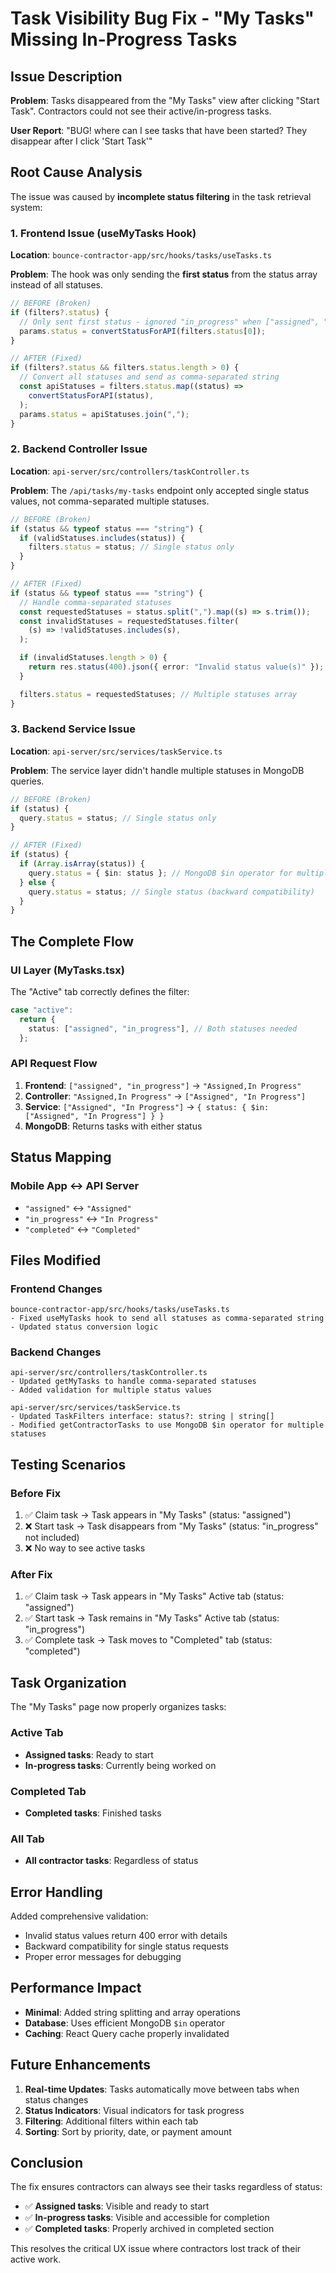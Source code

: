 # Task Visibility Bug Fix - "My Tasks" Missing In-Progress Tasks

## Issue Description

**Problem**: Tasks disappeared from the "My Tasks" view after clicking "Start Task". Contractors could not see their active/in-progress tasks.

**User Report**: "BUG! where can I see tasks that have been started? They disappear after I click 'Start Task'"

## Root Cause Analysis

The issue was caused by **incomplete status filtering** in the task retrieval system:

### 1. Frontend Issue (useMyTasks Hook)

**Location**: `bounce-contractor-app/src/hooks/tasks/useTasks.ts`

**Problem**: The hook was only sending the **first status** from the status array instead of all statuses.

```typescript
// BEFORE (Broken)
if (filters?.status) {
  // Only sent first status - ignored "in_progress" when ["assigned", "in_progress"] was passed
  params.status = convertStatusForAPI(filters.status[0]);
}

// AFTER (Fixed)
if (filters?.status && filters.status.length > 0) {
  // Convert all statuses and send as comma-separated string
  const apiStatuses = filters.status.map((status) =>
    convertStatusForAPI(status),
  );
  params.status = apiStatuses.join(",");
}
```

### 2. Backend Controller Issue

**Location**: `api-server/src/controllers/taskController.ts`

**Problem**: The `/api/tasks/my-tasks` endpoint only accepted single status values, not comma-separated multiple statuses.

```typescript
// BEFORE (Broken)
if (status && typeof status === "string") {
  if (validStatuses.includes(status)) {
    filters.status = status; // Single status only
  }
}

// AFTER (Fixed)
if (status && typeof status === "string") {
  // Handle comma-separated statuses
  const requestedStatuses = status.split(",").map((s) => s.trim());
  const invalidStatuses = requestedStatuses.filter(
    (s) => !validStatuses.includes(s),
  );

  if (invalidStatuses.length > 0) {
    return res.status(400).json({ error: "Invalid status value(s)" });
  }

  filters.status = requestedStatuses; // Multiple statuses array
}
```

### 3. Backend Service Issue

**Location**: `api-server/src/services/taskService.ts`

**Problem**: The service layer didn't handle multiple statuses in MongoDB queries.

```typescript
// BEFORE (Broken)
if (status) {
  query.status = status; // Single status only
}

// AFTER (Fixed)
if (status) {
  if (Array.isArray(status)) {
    query.status = { $in: status }; // MongoDB $in operator for multiple values
  } else {
    query.status = status; // Single status (backward compatibility)
  }
}
```

## The Complete Flow

### UI Layer (MyTasks.tsx)

The "Active" tab correctly defines the filter:

```typescript
case "active":
  return {
    status: ["assigned", "in_progress"], // Both statuses needed
  };
```

### API Request Flow

1. **Frontend**: `["assigned", "in_progress"]` → `"Assigned,In Progress"`
2. **Controller**: `"Assigned,In Progress"` → `["Assigned", "In Progress"]`
3. **Service**: `["Assigned", "In Progress"]` → `{ status: { $in: ["Assigned", "In Progress"] } }`
4. **MongoDB**: Returns tasks with either status

## Status Mapping

### Mobile App ↔ API Server

- `"assigned"` ↔ `"Assigned"`
- `"in_progress"` ↔ `"In Progress"`
- `"completed"` ↔ `"Completed"`

## Files Modified

### Frontend Changes

```
bounce-contractor-app/src/hooks/tasks/useTasks.ts
- Fixed useMyTasks hook to send all statuses as comma-separated string
- Updated status conversion logic
```

### Backend Changes

```
api-server/src/controllers/taskController.ts
- Updated getMyTasks to handle comma-separated statuses
- Added validation for multiple status values

api-server/src/services/taskService.ts
- Updated TaskFilters interface: status?: string | string[]
- Modified getContractorTasks to use MongoDB $in operator for multiple statuses
```

## Testing Scenarios

### Before Fix

1. ✅ Claim task → Task appears in "My Tasks" (status: "assigned")
2. ❌ Start task → Task disappears from "My Tasks" (status: "in_progress" not included)
3. ❌ No way to see active tasks

### After Fix

1. ✅ Claim task → Task appears in "My Tasks" Active tab (status: "assigned")
2. ✅ Start task → Task remains in "My Tasks" Active tab (status: "in_progress")
3. ✅ Complete task → Task moves to "Completed" tab (status: "completed")

## Task Organization

The "My Tasks" page now properly organizes tasks:

### Active Tab

- **Assigned tasks**: Ready to start
- **In-progress tasks**: Currently being worked on

### Completed Tab

- **Completed tasks**: Finished tasks

### All Tab

- **All contractor tasks**: Regardless of status

## Error Handling

Added comprehensive validation:

- Invalid status values return 400 error with details
- Backward compatibility for single status requests
- Proper error messages for debugging

## Performance Impact

- **Minimal**: Added string splitting and array operations
- **Database**: Uses efficient MongoDB `$in` operator
- **Caching**: React Query cache properly invalidated

## Future Enhancements

1. **Real-time Updates**: Tasks automatically move between tabs when status changes
2. **Status Indicators**: Visual indicators for task progress
3. **Filtering**: Additional filters within each tab
4. **Sorting**: Sort by priority, date, or payment amount

## Conclusion

The fix ensures contractors can always see their tasks regardless of status:

- ✅ **Assigned tasks**: Visible and ready to start
- ✅ **In-progress tasks**: Visible and accessible for completion
- ✅ **Completed tasks**: Properly archived in completed section

This resolves the critical UX issue where contractors lost track of their active work.
